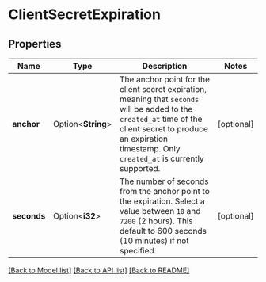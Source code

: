 # ClientSecretExpiration

## Properties

Name | Type | Description | Notes
------------ | ------------- | ------------- | -------------
**anchor** | Option<**String**> | The anchor point for the client secret expiration, meaning that `seconds` will be added to the `created_at` time of the client secret to produce an expiration timestamp. Only `created_at` is currently supported.  | [optional]
**seconds** | Option<**i32**> | The number of seconds from the anchor point to the expiration. Select a value between `10` and `7200` (2 hours). This default to 600 seconds (10 minutes) if not specified.  | [optional]

[[Back to Model list]](../README.md#documentation-for-models) [[Back to API list]](../README.md#documentation-for-api-endpoints) [[Back to README]](../README.md)


